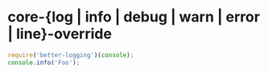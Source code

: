 # core-{log | info | debug | warn | error | line}-override

```js
require('better-logging')(console);
console.info('Foo');
```